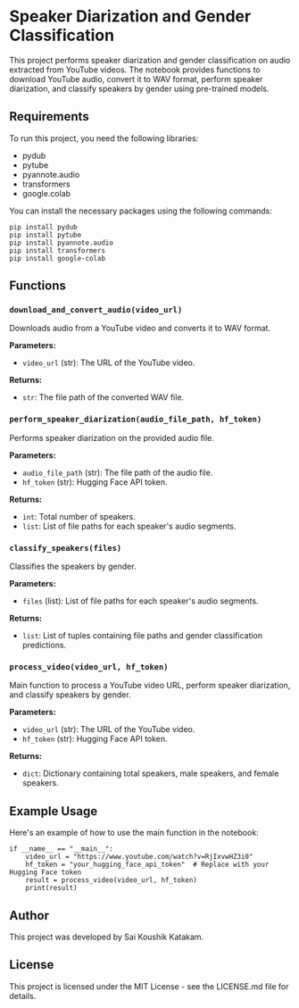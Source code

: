 # Speaker Diarization and Gender Classification

This project performs speaker diarization and gender classification on audio extracted from YouTube videos. The notebook provides functions to download YouTube audio, convert it to WAV format, perform speaker diarization, and classify speakers by gender using pre-trained models.

## Requirements

To run this project, you need the following libraries:

- pydub
- pytube
- pyannote.audio
- transformers
- google.colab

You can install the necessary packages using the following commands:

    pip install pydub
    pip install pytube
    pip install pyannote.audio
    pip install transformers
    pip install google-colab

## Functions

### `download_and_convert_audio(video_url)`

Downloads audio from a YouTube video and converts it to WAV format.

**Parameters:**
- `video_url` (str): The URL of the YouTube video.

**Returns:**
- `str`: The file path of the converted WAV file.

### `perform_speaker_diarization(audio_file_path, hf_token)`

Performs speaker diarization on the provided audio file.

**Parameters:**
- `audio_file_path` (str): The file path of the audio file.
- `hf_token` (str): Hugging Face API token.

**Returns:**
- `int`: Total number of speakers.
- `list`: List of file paths for each speaker's audio segments.

### `classify_speakers(files)`

Classifies the speakers by gender.

**Parameters:**
- `files` (list): List of file paths for each speaker's audio segments.

**Returns:**
- `list`: List of tuples containing file paths and gender classification predictions.

### `process_video(video_url, hf_token)`

Main function to process a YouTube video URL, perform speaker diarization, and classify speakers by gender.

**Parameters:**
- `video_url` (str): The URL of the YouTube video.
- `hf_token` (str): Hugging Face API token.

**Returns:**
- `dict`: Dictionary containing total speakers, male speakers, and female speakers.

## Example Usage

Here's an example of how to use the main function in the notebook:

    if __name__ == "__main__":
        video_url = "https://www.youtube.com/watch?v=RjIxvwHZ3i0"
        hf_token = "your_hugging_face_api_token"  # Replace with your Hugging Face token
        result = process_video(video_url, hf_token)
        print(result)

## Author

This project was developed by Sai Koushik Katakam.

## License

This project is licensed under the MIT License - see the LICENSE.md file for details.
